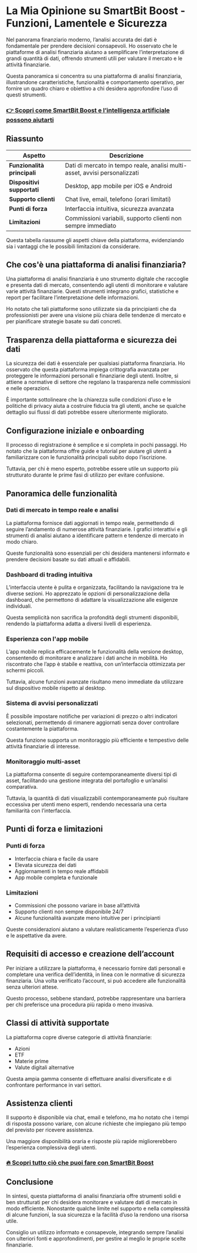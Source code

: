# La Mia Opinione su SmartBit Boost - Funzioni, Lamentele e Sicurezza
 

Nel panorama finanziario moderno, l’analisi accurata dei dati è fondamentale per prendere decisioni consapevoli. Ho osservato che le piattaforme di analisi finanziaria aiutano a semplificare l’interpretazione di grandi quantità di dati, offrendo strumenti utili per valutare il mercato e le attività finanziarie. 

Questa panoramica si concentra su una piattaforma di analisi finanziaria, illustrandone caratteristiche, funzionalità e comportamento operativo, per fornire un quadro chiaro e obiettivo a chi desidera approfondire l’uso di questi strumenti.

### [👉 Scopri come SmartBit Boost e l’intelligenza artificiale possono aiutarti](https://tinyurl.com/23f55kwv)
## Riassunto

| Aspetto                  | Descrizione                                      |
|--------------------------|------------------------------------------------|
| **Funzionalità principali** | Dati di mercato in tempo reale, analisi multi-asset, avvisi personalizzati |
| **Dispositivi supportati** | Desktop, app mobile per iOS e Android           |
| **Supporto clienti**       | Chat live, email, telefono (orari limitati)     |
| **Punti di forza**         | Interfaccia intuitiva, sicurezza avanzata       |
| **Limitazioni**            | Commissioni variabili, supporto clienti non sempre immediato |

Questa tabella riassume gli aspetti chiave della piattaforma, evidenziando sia i vantaggi che le possibili limitazioni da considerare.

## Che cos'è una piattaforma di analisi finanziaria?

Una piattaforma di analisi finanziaria è uno strumento digitale che raccoglie e presenta dati di mercato, consentendo agli utenti di monitorare e valutare varie attività finanziarie. Questi strumenti integrano grafici, statistiche e report per facilitare l’interpretazione delle informazioni.

Ho notato che tali piattaforme sono utilizzate sia da principianti che da professionisti per avere una visione più chiara delle tendenze di mercato e per pianificare strategie basate su dati concreti.

## Trasparenza della piattaforma e sicurezza dei dati

La sicurezza dei dati è essenziale per qualsiasi piattaforma finanziaria. Ho osservato che questa piattaforma impiega crittografia avanzata per proteggere le informazioni personali e finanziarie degli utenti. Inoltre, si attiene a normative di settore che regolano la trasparenza nelle commissioni e nelle operazioni.

È importante sottolineare che la chiarezza sulle condizioni d’uso e le politiche di privacy aiuta a costruire fiducia tra gli utenti, anche se qualche dettaglio sui flussi di dati potrebbe essere ulteriormente migliorato.

## Configurazione iniziale e onboarding

Il processo di registrazione è semplice e si completa in pochi passaggi. Ho notato che la piattaforma offre guide e tutorial per aiutare gli utenti a familiarizzare con le funzionalità principali subito dopo l’iscrizione.

Tuttavia, per chi è meno esperto, potrebbe essere utile un supporto più strutturato durante le prime fasi di utilizzo per evitare confusione.

## Panoramica delle funzionalità

### Dati di mercato in tempo reale e analisi

La piattaforma fornisce dati aggiornati in tempo reale, permettendo di seguire l’andamento di numerose attività finanziarie. I grafici interattivi e gli strumenti di analisi aiutano a identificare pattern e tendenze di mercato in modo chiaro.

Queste funzionalità sono essenziali per chi desidera mantenersi informato e prendere decisioni basate su dati attuali e affidabili.

### Dashboard di trading intuitiva

L’interfaccia utente è pulita e organizzata, facilitando la navigazione tra le diverse sezioni. Ho apprezzato le opzioni di personalizzazione della dashboard, che permettono di adattare la visualizzazione alle esigenze individuali.

Questa semplicità non sacrifica la profondità degli strumenti disponibili, rendendo la piattaforma adatta a diversi livelli di esperienza.

### Esperienza con l'app mobile

L’app mobile replica efficacemente le funzionalità della versione desktop, consentendo di monitorare e analizzare i dati anche in mobilità. Ho riscontrato che l’app è stabile e reattiva, con un’interfaccia ottimizzata per schermi piccoli.

Tuttavia, alcune funzioni avanzate risultano meno immediate da utilizzare sul dispositivo mobile rispetto al desktop.

### Sistema di avvisi personalizzati

È possibile impostare notifiche per variazioni di prezzo o altri indicatori selezionati, permettendo di rimanere aggiornati senza dover controllare costantemente la piattaforma.

Questa funzione supporta un monitoraggio più efficiente e tempestivo delle attività finanziarie di interesse.

### Monitoraggio multi-asset

La piattaforma consente di seguire contemporaneamente diversi tipi di asset, facilitando una gestione integrata del portafoglio e un’analisi comparativa.

Tuttavia, la quantità di dati visualizzabili contemporaneamente può risultare eccessiva per utenti meno esperti, rendendo necessaria una certa familiarità con l’interfaccia.

## Punti di forza e limitazioni

### Punti di forza

- Interfaccia chiara e facile da usare  
- Elevata sicurezza dei dati  
- Aggiornamenti in tempo reale affidabili  
- App mobile completa e funzionale  

### Limitazioni

- Commissioni che possono variare in base all’attività  
- Supporto clienti non sempre disponibile 24/7  
- Alcune funzionalità avanzate meno intuitive per i principianti  

Queste considerazioni aiutano a valutare realisticamente l’esperienza d’uso e le aspettative da avere.

## Requisiti di accesso e creazione dell’account

Per iniziare a utilizzare la piattaforma, è necessario fornire dati personali e completare una verifica dell’identità, in linea con le normative di sicurezza finanziaria. Una volta verificato l’account, si può accedere alle funzionalità senza ulteriori attese.

Questo processo, sebbene standard, potrebbe rappresentare una barriera per chi preferisce una procedura più rapida o meno invasiva.

## Classi di attività supportate

La piattaforma copre diverse categorie di attività finanziarie:  
- Azioni  
- ETF  
- Materie prime  
- Valute digitali alternative  

Questa ampia gamma consente di effettuare analisi diversificate e di confrontare performance in vari settori.

## Assistenza clienti

Il supporto è disponibile via chat, email e telefono, ma ho notato che i tempi di risposta possono variare, con alcune richieste che impiegano più tempo del previsto per ricevere assistenza.

Una maggiore disponibilità oraria e risposte più rapide migliorerebbero l’esperienza complessiva degli utenti.

### [🔥 Scopri tutto ciò che puoi fare con SmartBit Boost](https://tinyurl.com/23f55kwv)
## Conclusione

In sintesi, questa piattaforma di analisi finanziaria offre strumenti solidi e ben strutturati per chi desidera monitorare e valutare dati di mercato in modo efficiente. Nonostante qualche limite nel supporto e nella complessità di alcune funzioni, la sua sicurezza e la facilità d’uso la rendono una risorsa utile.

Consiglio un utilizzo informato e consapevole, integrando sempre l’analisi con ulteriori fonti e approfondimenti, per gestire al meglio le proprie scelte finanziarie.